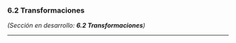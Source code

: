 ### 6.2 Transformaciones

<!--force-render-->

_(Sección en desarrollo: **6.2 Transformaciones**)_

---

